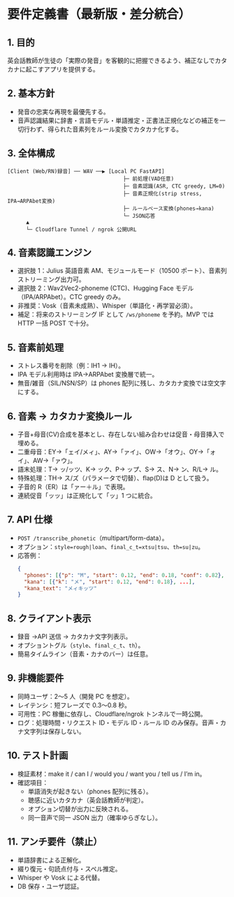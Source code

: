 # 要件定義書（最新版・差分統合）

## 1. 目的

英会話教師が生徒の「実際の発音」を客観的に把握できるよう、補正なしでカタカナに起こすアプリを提供する。

## 2. 基本方針

- 発音の忠実な再現を最優先する。
- 音声認識結果に辞書・言語モデル・単語推定・正書法正規化などの補正を一切行わず、得られた音素列をルール変換でカタカナ化する。

## 3. 全体構成

```
[Client (Web/RN)録音] ── WAV ──▶ [Local PC FastAPI]
                                     ├─ 前処理(VAD任意)
                                     ├─ 音素認識(ASR, CTC greedy, LM=0)
                                     ├─ 音素正規化(strip stress, IPA→ARPAbet変換)
                                     ├─ ルールベース変換(phones→kana)
                                     └─ JSON応答
      ▲
      └─ Cloudflare Tunnel / ngrok 公開URL
```

## 4. 音素認識エンジン

- 選択肢 1：Julius 英語音素 AM、モジュールモード（10500 ポート）、音素列ストリーミング出力可。
- 選択肢 2：Wav2Vec2-phoneme (CTC)、Hugging Face モデル（IPA/ARPAbet）。CTC greedy のみ。
- 非推奨：Vosk（音素未成熟）、Whisper（単語化・再学習必須）。
- 補足：将来のストリーミング IF として `/ws/phoneme` を予約。MVP では HTTP 一括 POST で十分。

## 5. 音素前処理

- ストレス番号を削除（例：IH1 → IH）。
- IPA モデル利用時は IPA→ARPAbet 変換層で統一。
- 無音/雑音（SIL/NSN/SP）は phones 配列に残し、カタカナ変換では空文字にする。

## 6. 音素 → カタカナ変換ルール

- 子音+母音(CV)合成を基本とし、存在しない組み合わせは促音・母音挿入で埋める。
- 二重母音：EY→「ェイ/メィ」、AY→「ァイ」、OW→「オウ」、OY→「ォイ」、AW→「ァウ」。
- 語末処理：T→ ッ/ッツ、K→ ック、P→ ップ、S→ ス、N→ ン、R/L→ ル。
- 特殊処理：TH→ ス/ズ（パラメータで切替）、flap(D)は D として扱う。
- 子音的 R（ER）は「ァー＋ル」で表現。
- 連続促音「ッッ」は正規化して「ッ」1 つに統合。

## 7. API 仕様

- `POST /transcribe_phonetic`（multipart/form-data）。
- オプション：`style=rough|loan`、`final_c_t=xtsu|tsu`、`th=su|zu`。
- 応答例：
  ```json
  {
    "phones": [{"p": "M", "start": 0.12, "end": 0.18, "conf": 0.82}, ...],
    "kana": [{"k": "メ", "start": 0.12, "end": 0.18}, ...],
    "kana_text": "メィキッツ"
  }
  ```

## 8. クライアント表示

- 録音 →API 送信 → カタカナ文字列表示。
- オプショントグル（`style`、`final_c_t`、`th`）。
- 簡易タイムライン（音素・カナのバー）は任意。

## 9. 非機能要件

- 同時ユーザ：2〜5 人（開発 PC を想定）。
- レイテンシ：短フレーズで 0.3〜0.8 秒。
- 可用性：PC 稼働に依存し、Cloudflare/ngrok トンネルで一時公開。
- ログ：処理時間・リクエスト ID・モデル ID・ルール ID のみ保存。音声・カナ文字列は保存しない。

## 10. テスト計画

- 検証素材：make it / can I / would you / want you / tell us / I’m in。
- 確認項目：
  - 単語消失が起きない（phones 配列に残る）。
  - 聴感に近いカタカナ（英会話教師が判定）。
  - オプション切替が出力に反映される。
  - 同一音声で同一 JSON 出力（確率ゆらぎなし）。

## 11. アンチ要件（禁止）

- 単語辞書による正解化。
- 綴り復元・句読点付与・スペル推定。
- Whisper や Vosk による代替。
- DB 保存・ユーザ認証。
